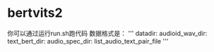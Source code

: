 # bertvits2
你可以通过运行run.sh跑代码
数据格式是：
'''
datadir:
    audioid_wav_dir:
    text_bert_dir:
    audio_spec_dir:
    list_audio_text_pair_file
'''
  
